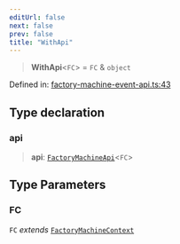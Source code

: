 ```yaml
---
editUrl: false
next: false
prev: false
title: "WithApi"
---
```


> **WithApi**\<`FC`\> = `FC` & `object`

Defined in: [factory-machine-event-api.ts:43](https://github.com/WinstonFassett/matchina/blob/2d22b2187dda803854f54b63fe09d04bd833387d/src/factory-machine-event-api.ts#L43)

## Type declaration

### api

> **api**: [`FactoryMachineApi`](/docs/src/content/docs/reference/type-aliases/factorymachineapi/)\<`FC`\>

## Type Parameters

### FC

`FC` *extends* [`FactoryMachineContext`](/docs/src/content/docs/reference/interfaces/factorymachinecontext/)
